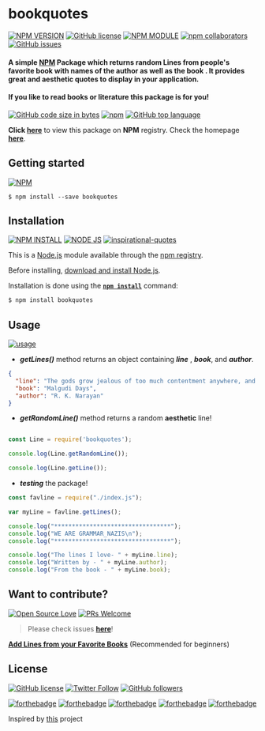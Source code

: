 # bookquotes

[![NPM VERSION](http://img.shields.io/npm/v/bookquotes.svg?style=flat&logo=npm)](https://www.npmjs.org/package/bookquotes) [![GitHub license](https://img.shields.io/github/license/Opentek-Org/bookquotes.svg?style=flat&logo=github)](https://github.com/Opentek-Org/bookquotes/blob/main/LICENSE) [![NPM MODULE](http://img.shields.io/badge/bookquotes-orange.svg?style=flat&logo=node.js)](https://github.com/Opentek-Org/bookquotes) [![npm collaborators](https://img.shields.io/npm/collaborators/bookquotes.svg?logo=npm)](https://www.npmjs.com/package/bookquotes) [![GitHub issues](https://img.shields.io/github/issues/Opentek-Org/bookquotes.svg?logo=github)](https://www.npmjs.com/package/bookquotes)

#### A simple [NPM](https://www.npmjs.com/package/bookquotes) Package which returns random **Lines** from people's favorite book with names of the **author** as well as the **book** . It provides great and aesthetic quotes to display in your application.
#### If you like to read books or literature this package is for you!

[![GitHub code size in bytes](https://img.shields.io/github/languages/code-size/Opentek-Org/bookquotes.svg?logo=github&style=social)](https://www.npmjs.com/package/bookquotes) [![npm](https://img.shields.io/npm/dy/bookquotes.svg?logo=npm&style=social)](https://www.npmjs.com/package/bookquotes) [![GitHub top language](https://img.shields.io/github/languages/top/Opentek-Org/bookquotes.svg?logo=javascript&logoColor=yellow&style=social)]() 

**Click [here](https://www.npmjs.com/package/bookquotes)** to view this package on **NPM** registry. Check the homepage **[here]()**.

## Getting started

[![NPM](https://nodei.co/npm/bookquotes.png?compact=true)](https://nodei.co/npm/bookquotes/)

```
$ npm install --save bookquotes
```

## Installation

[![NPM INSTALL](http://img.shields.io/badge/npm-install-blue.svg?style=flat&logo=npm)](https://docs.npmjs.com/getting-started/installing-npm-packages-locally) [![NODE JS](http://img.shields.io/badge/Node-JS-teal.svg?style=flat&logo=node.js)](https://nodejs.org/en/) [![inspirational-quotes](http://img.shields.io/badge/npm-bookquotes-red.svg?style=flat&logo=npm)](https://www.npmjs.com/package/inspirational-quotes)


This is a [Node.js](https://nodejs.org/en/) module available through the
[npm registry](https://www.npmjs.com/).

Before installing, [download and install Node.js](https://nodejs.org/en/download/).

Installation is done using the
**[`npm install`](https://docs.npmjs.com/getting-started/installing-npm-packages-locally)** command:

```bash
$ npm install bookquotes
```

## Usage

 [![usage](https://forthebadge.com/images/badges/ctrl-c-ctrl-v.svg)](https://github.com/Opentek-Org/bookquotes/)

- ***getLines()*** method returns an object containing ***line*** , ***book***, and ***author***.

```json
{
  "line": "The gods grow jealous of too much contentment anywhere, and they show their displeasure all of a sudden.",
  "book": "Malgudi Days",
  "author": "R. K. Narayan"
}
 ```
 
 

- ***getRandomLine()*** method returns a random **aesthetic** line!



```js

const Line = require('bookquotes');

console.log(Line.getRandomLine());

console.log(Line.getLine());

```
- ***testing*** the package!

```js
const favline = require("./index.js");

var myLine = favline.getLines();

console.log("*********************************");
console.log("WE ARE GRAMMAR_NAZIS\n");
console.log("*********************************");

console.log("The lines I love- " + myLine.line);
console.log("Written by - " + myLine.author);
console.log("From the book - " + myLine.book);
```

## Want to contribute?

[![Open Source Love](https://badges.frapsoft.com/os/v2/open-source.svg?v=103)](https://github.com/vinitshahdeo) [![PRs Welcome](https://img.shields.io/badge/PRs-welcome-brightgreen.svg?style=flat&logo=github)](https://github.com/Opentek-Org/bookquotes/pulls)

> Please check issues **[here](https://github.com/Opentek-Org/bookquotes/issues)**!

 **[Add Lines from your Favorite Books](https://github.com/Opentek-Org/bookquotes/issues/1)** (Recommended for beginners)

## License


[![GitHub license](https://img.shields.io/github/license/Opentek-Org/bookquotes.svg?style=social&logo=github)](https://github.com/Opentek-Org/bookquotes/blob/main/LICENSE) [![Twitter Follow](https://img.shields.io/twitter/follow/anirudhpandaaa.svg?style=social)](https://twitter.com/anirudhpandaaa) [![GitHub followers](https://img.shields.io/github/followers/AnirudhPanda.svg?label=Follow&style=social)](https://github.com/AnirudhPanda/)

[![forthebadge](https://forthebadge.com/images/badges/built-by-developers.svg)](https://forthebadge.com) [![forthebadge](https://forthebadge.com/images/badges/built-with-love.svg)](https://forthebadge.com) [![forthebadge](https://forthebadge.com/images/badges/made-with-javascript.svg)](https://forthebadge.com) [![forthebadge](https://forthebadge.com/images/badges/open-source.svg)](https://forthebadge.com) [![forthebadge](https://forthebadge.com/images/badges/powered-by-coffee.svg)](https://forthebadge.com)

Inspired by [this](https://github.com/vinitshahdeo/inspirational-quotes) project
